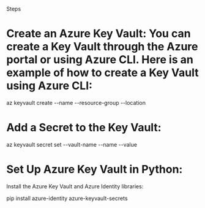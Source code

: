 Steps
# Create an Azure Key Vault: You can create a Key Vault through the Azure portal or using Azure CLI. Here is an example of how to create a Key Vault using Azure CLI:

az keyvault create --name <YourKeyVaultName> --resource-group <YourResourceGroup> --location <YourLocation>

# Add a Secret to the Key Vault:

az keyvault secret set --vault-name <YourKeyVaultName> --name <YourSecretName> --value <YourSecretValue>

# Set Up Azure Key Vault in Python:
Install the Azure Key Vault and Azure Identity libraries:

pip install azure-identity azure-keyvault-secrets

